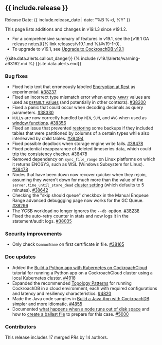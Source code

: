 <h2 id="{{ include.release | slugify }}">{{ include.release }}</h2>

Release Date: {{ include.release_date | date: "%B %-d, %Y" }}

This page lists additions and changes in v19.1.3 since v19.1.2.

- For a comprehensive summary of features in v19.1, see the [v19.1 GA release notes]({% link releases/v19.1.md %}#v19-1-0).
- To upgrade to v19.1, see [Upgrade to CockroachDB v19.1](https://www.cockroachlabs.com/docs/v19.1/upgrade-cockroach-version)

{{site.data.alerts.callout_danger}}
{% include /v19.1/alerts/warning-a63162.md %}
{{site.data.alerts.end}}

<h3 id="v19-1-3-bug-fixes">Bug fixes</h3>

- Fixed help text that erroneously labeled [Encryption at Rest](https://www.cockroachlabs.com/docs/v19.1/encryption) as experimental. [#38237][#38237]
- Fixed an incorrect type mismatch error when empty [`ARRAY`](https://www.cockroachlabs.com/docs/v19.1/array) values are used as [`DEFAULT` values](https://www.cockroachlabs.com/docs/v19.1/default-value) (and potentially in other contexts). [#38300][#38300]
- Fixed a panic that could occur when decoding decimals as query parameters. [#38330][#38330]
- `NULL`s are now correctly handled by `MIN`, `SUM`, and `AVG` when used as [window functions](https://www.cockroachlabs.com/docs/v19.1/window-functions). [#38356][#38356]
- Fixed an issue that prevented [restoring](https://www.cockroachlabs.com/docs/v19.1/restore) some backups if they included tables that were partitioned by columns of a certain types while also interleaved by child tables. [#38494][#38494]
- Fixed possible deadlock when storage engine write fails. [#38478][#38478]
- Fixed potential reappearance of deleted timeseries data, which could trip the consistency checker. [#38478][#38478]
- Removed dependency on `sync_file_range` on Linux platforms on which it returns ENOSYS, such as WSL (Windows Subsystem for Linux). [#38478][#38478]
- Nodes that have been down now recover quicker when they rejoin, assuming they weren't down for much more than the value of the `server.time_until_store_dead` [cluster setting](https://www.cockroachlabs.com/docs/v19.1/cluster-settings) (which defaults to 5 minutes). [#38642][#38642]
- Checking the "skip should queue" checkbox in the Manual Enqueue Range advanced debuggging page now works for the GC Queue. [#38296][#38296]
- The YCSB workload no longer ignores the `--db `option. [#38238][#38238]
- Fixed the auto-retry counter in stats and now logs it in the statement/audit logs. [#38035][#38035]

<h3 id="v19-1-3-security-improvements">Security improvements</h3>

- Only check `CommonName` on first certificate in file. [#38165][#38165]

<h3 id="v19-1-3-doc-updates">Doc updates</h3>

- Added the [Build a Python app with Kubernetes on CockroachCloud](https://www.cockroachlabs.com/docs/cockroachcloud/deploy-a-python-to-do-app-with-flask-kubernetes-and-cockroachcloud) tutorial for running a Python app on a CockroachCloud cluster using a local Kubernetes cluster. [#4918](https://github.com/cockroachdb/docs/pull/4918)
- Expanded the recommended [Topology Patterns](https://www.cockroachlabs.com/docs/v19.1/topology-patterns) for running CockroachDB in a cloud environment, each with required configurations and latency and resiliency characteristics. [#4820](https://github.com/cockroachdb/docs/pull/4820)
- Made the Java code samples in [Build a Java App with CockroachDB](https://www.cockroachlabs.com/docs/v19.1/build-a-java-app-with-cockroachdb) simpler and more idiomatic. [#4855](https://github.com/cockroachdb/docs/pull/4855)
- Documented [what happens when a node runs out of disk space](https://www.cockroachlabs.com/docs/v19.1/operational-faqs#what-happens-when-a-node-runs-out-of-disk-space) and how to [create a ballast file](https://www.cockroachlabs.com/docs/v19.1/debug-ballast) to prepare for this case. [#5000](https://github.com/cockroachdb/docs/pull/5000)

<h3 id="v19-1-3-contributors">Contributors</h3>

This release includes 17 merged PRs by 14 authors.

[#38035]: https://github.com/cockroachdb/cockroach/pull/38035
[#38165]: https://github.com/cockroachdb/cockroach/pull/38165
[#38237]: https://github.com/cockroachdb/cockroach/pull/38237
[#38238]: https://github.com/cockroachdb/cockroach/pull/38238
[#38296]: https://github.com/cockroachdb/cockroach/pull/38296
[#38300]: https://github.com/cockroachdb/cockroach/pull/38300
[#38330]: https://github.com/cockroachdb/cockroach/pull/38330
[#38356]: https://github.com/cockroachdb/cockroach/pull/38356
[#38478]: https://github.com/cockroachdb/cockroach/pull/38478
[#38494]: https://github.com/cockroachdb/cockroach/pull/38494
[#38642]: https://github.com/cockroachdb/cockroach/pull/38642
